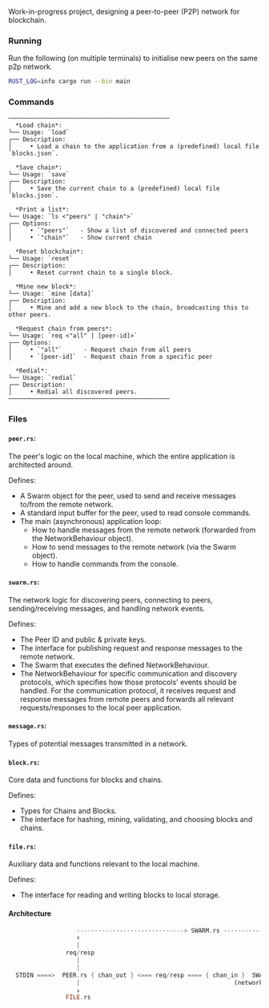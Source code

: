 Work-in-progress project, designing a peer-to-peer (P2P) network for blockchain.

### Running

Run the following (on multiple terminals) to initialise new peers on the same p2p network.

```sh
RUST_LOG=info cargo run --bin main
```
### Commands
```
─────────────────────────────────────────────
  *Load chain*:
└── Usage: `load`
┌── Description:
│     • Load a chain to the application from a (predefined) local file `blocks.json`.

  *Save chain*:
└── Usage: `save`
┌── Description:
│     • Save the current chain to a (predefined) local file  `blocks.json`.

  *Print a list*:
└── Usage: `ls <"peers" | "chain">`
┌── Options:
│     • `"peers"`   - Show a list of discovered and connected peers
│     • `"chain"`   - Show current chain

  *Reset blockchain*:
└── Usage: `reset`
┌── Description:
│     • Reset current chain to a single block.

  *Mine new block*:
└── Usage: `mine [data]`
┌── Description:
│     • Mine and add a new block to the chain, broadcasting this to other peers.

  *Request chain from peers*:
└── Usage: `req <"all" | [peer-id]>`
┌── Options:
│     • `"all"`      - Request chain from all peers
│     • `[peer-id]`  - Request chain from a specific peer

  *Redial*:
└── Usage: `redial`
┌── Description:
│     • Redial all discovered peers.
─────────────────────────────────────────────
```
### Files

#### `peer.rs`:
The peer's logic on the local machine, which the entire application is architected around.

Defines:
  - A Swarm object for the peer, used to send and receive messages to/from the remote network.
  - A standard input buffer for the peer, used to read console commands.
  - The main (asynchronous) application loop:
    - How to handle messages from the remote network (forwarded from the NetworkBehaviour object).
    - How to send messages to the remote network (via the Swarm object).
    - How to handle commands from the console.

#### `swarm.rs`:
The network logic for discovering peers, connecting to peers, sending/receiving messages, and handling network events.

Defines:
  - The Peer ID and public & private keys.
  - The interface for publishing request and response messages to the remote network.
  - The Swarm that executes the defined NetworkBehaviour.
  - The NetworkBehaviour for specific communication and discovery protocols, which specifies how those protocols' events should be handled. For the communication protocol, it receives request and response messages from remote peers and forwards all relevant requests/responses to the local peer application.

#### `message.rs`:
Types of potential messages transmitted in a network.

#### `block.rs`:
Core data and functions for blocks and chains.

Defines:
  - Types for Chains and Blocks.
  - The interface for hashing, mining, validating, and choosing blocks and chains.

#### `file.rs`:
Auxiliary data and functions relevant to the local machine.

Defines:
  - The interface for reading and writing blocks to local storage.


#### Architecture
```rs
                   ------------------------------> SWARM.rs ---------------------------->
                   ↑                                                                    |
                   |                                                                    |
                req/resp                                                             req/resp
                   |                                                                    |
                   |                                                                    ↓
  STDIN ====>  PEER.rs { chan_out } <=== req/resp ==== { chan_in }  SWARM.rs  <-- event <---   P2P_NETWORK
                   |                                           (network behaviour)
                   ↓
                FILE.rs
```

<!--
  Note:
  The Peer and NetworkBehaviour object never directly communicate. The Swarm is the intermediary that executes the one-way communication (the NetworkBehaviour sending messages to it the Peer via the local channel) describes in the code, when responding to events.
-->